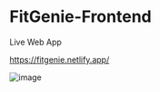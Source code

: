 # FitGenie-Frontend


Live Web App

https://fitgenie.netlify.app/

![image](https://github.com/DMVCodeX/FitGenie-Frontend/assets/122197490/e47a4c5a-e6de-4b3b-9a67-17f157ae9620)
